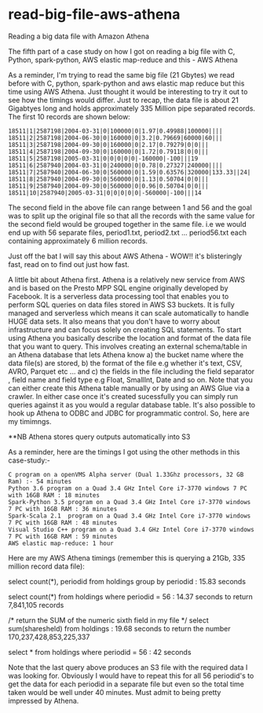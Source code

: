 # read-big-file-aws-athena

Reading a big data file with Amazon Athena

The fifth part of a case study on how I got on reading a big file with C, Python, spark-python, AWS elastic map-reduce and 
this - AWS Athena

As a reminder, I'm trying to read the same big file (21 Gbytes) we read before with C, python, spark-python and aws elastic map reduce 
but this time using AWS Athena. Just thought it would be interesting to try it out to see how the timings would differ. Just to recap, the data file is about 21 Gigabtyes long and holds approximately 335 Million pipe separated records. The first 10 records are shown below:


```
18511|1|2587198|2004-03-31|0|100000|0|1.97|0.49988|100000||||
18511|2|2587198|2004-06-30|0|160000|0|3.2|0.79669|60000|60|||
18511|3|2587198|2004-09-30|0|160000|0|2.17|0.79279|0|0|||
18511|4|2587198|2004-09-30|0|160000|0|1.72|0.79118|0|0|||
18511|5|2587198|2005-03-31|0|0|0|0|0|-160000|-100|||19
18511|6|2587940|2004-03-31|0|240000|0|0.78|0.27327|240000||||
18511|7|2587940|2004-06-30|0|560000|0|1.59|0.63576|320000|133.33||24|
18511|8|2587940|2004-09-30|0|560000|0|1.13|0.50704|0|0|||
18511|9|2587940|2004-09-30|0|560000|0|0.96|0.50704|0|0|||
18511|10|2587940|2005-03-31|0|0|0|0|0|-560000|-100|||14

```

The second field in the above file can range between 1 and 56 and the goal was to split up the original 
file so that all the records with the same value for the second field would be grouped together in the same file. i.e we 
would end up with 56 separate files, period1.txt, period2.txt ... period56.txt each containing approximately 6 million records.

Just off the bat I will say this about AWS Athena - WOW!! it's blisteringly fast, read on to find out just how fast.

A little bit about Athena first. Athena is a relatively new service from AWS and is based on the Presto MPP SQL engine 
originally developed by Facebook. It is a serverless data processing tool that enables you to perform SQL queries on data files 
stored in AWS S3 buckets. It is fully managed and serverless which means it can scale automatically to handle HUGE data sets. 
It also means that you don't have to worry about infrastructure and can focus solely on creating SQL statements. To start using 
Athena you basically describe the location and format of the data file that you want to query. This involves creating an external 
schema/table in an Athena database that lets Athena know a) the bucket name where the data file(s) are stored, b) the format of 
the file e.g whether it's text, CSV, AVRO, Parquet etc ...  and c) the fields in the file including the field separator , field name 
and field type e.g Float, SmallInt, Date and so on. Note that you can either create this Athena table manually or by using an 
AWS Glue via a crawler. In either case once it's created sucessfully you can simply run queries against 
it as you would a regular database table. It's also possible to hook up Athena to ODBC and JDBC for programmatic control. So, here are 
my timimngs.

**NB Athena stores query outputs automatically into S3

As a reminder, here are the timings I got using the other methods in this case-study:-

```
C program on a openVMS Alpha server (Dual 1.33Ghz processors, 32 GB Ram) :- 54 minutes
Python 3.6 program on a Quad 3.4 GHz Intel Core i7-3770 windows 7 PC with 16GB RAM : 18 minutes
Spark-Python 3.5 program on a Quad 3.4 GHz Intel Core i7-3770 windows 7 PC with 16GB RAM : 36 minutes
Spark-Scala 2.1  program on a Quad 3.4 GHz Intel Core i7-3770 windows 7 PC with 16GB RAM : 48 minutes
Visual Studio C++ program on a Quad 3.4 GHz Intel Core i7-3770 windows 7 PC with 16GB RAM : 59 minutes
AWS elastic map-reduce: 1 hour
```

Here are my AWS Athena timings (remember this is querying a 21Gb, 335 million record data file):

select count(*), periodid from holdings group by periodid    : 15.83 seconds

select count(*) from holdings where periodid = 56      :   14.37 seconds to return 7,841,105 records

/* return the SUM of the numeric sixth field in my file */
select sum(sharesheld) from holdings    : 19.68 seconds to return the number 170,237,428,853,225,337

select * from holdings where periodid = 56      :  42 seconds

Note that the last query above produces an S3 file with the required data I was looking for. Obviously I would have to repeat 
this for all 56 periodid's to get the data for each periodid in a separate file but even so the total time taken would 
be well under 40 minutes. Must admit to being pretty impressed by Athena.




